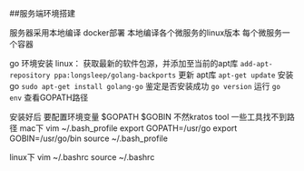 ##服务端环境搭建

服务器采用本地编译 docker部署
本地编译各个微服务的linux版本
每个微服务一个容器 

go 环境安装
linux：
    获取最新的软件包源，并添加至当前的apt库
    `add-apt-repository ppa:longsleep/golang-backports`
    更新 apt库
    `apt-get update`
    安装go
    `sudo apt-get install golang-go`
    鉴定是否安装成功
    `go version`
    运行 `go env` 查看GOPATH路径

安装好后 要配置环境变量
$GOPATH
$GOBIN
不然kratos tool 一些工具找不到路径
mac下 vim ~/.bash_profile
export GOPATH=/usr/go
export GOBIN=/usr/go/bin
source ~/.bash_profile

linux下 vim ~/.bashrc
source ~/.bashrc

